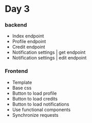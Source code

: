 # Day 3

### backend
- Index endpoint
- Profile endpoint
- Credit endpoint
- Notification settings | get endpoint
- Notification settings | edit endpoint

### Frontend
- Template
- Base css
- Button to load profile
- Button to load credits
- Button to load notifications
- Use functional components
- Synchronize requests

